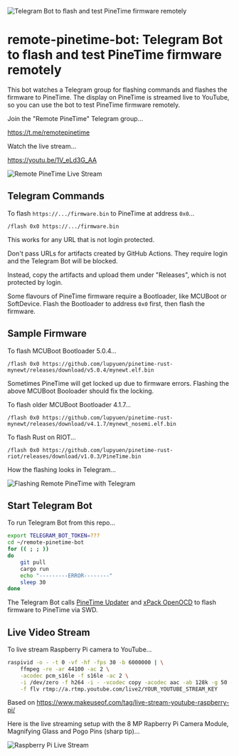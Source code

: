 ![Telegram Bot to flash and test PineTime firmware remotely](https://lupyuen.github.io/images/remote-pinetime-arch.jpg)

# remote-pinetime-bot: Telegram Bot to flash and test PineTime firmware remotely

This bot watches a Telegram group for flashing commands and flashes the firmware to PineTime. The display on PineTime is streamed live to YouTube, so you can use the bot to test PineTime firmware remotely.

Join the "Remote PineTime" Telegram group...

https://t.me/remotepinetime

Watch the live stream...

https://youtu.be/1V_eLd3G_AA

![Remote PineTime Live Stream](https://lupyuen.github.io/images/remote-pinetime-youtube.png)

## Telegram Commands

To flash `https://.../firmware.bin` to PineTime at address `0x0`...

```
/flash 0x0 https://.../firmware.bin
```

This works for any URL that is not login protected.

Don't pass URLs for artifacts created by GitHub Actions. They require login and the Telegram Bot will be blocked.

Instead, copy the artifacts and upload them under "Releases", which is not protected by login.

Some flavours of PineTime firmware require a Bootloader, like MCUBoot or SoftDevice. Flash the Bootloader to address `0x0` first, then flash the firmware.

## Sample Firmware

To flash MCUBoot Bootloader 5.0.4...

```
/flash 0x0 https://github.com/lupyuen/pinetime-rust-mynewt/releases/download/v5.0.4/mynewt.elf.bin
```

Sometimes PineTime will get locked up due to firmware errors. Flashing the above MCUBoot Booloader should fix the locking.

To flash older MCUBoot Bootloader 4.1.7...

```
/flash 0x0 https://github.com/lupyuen/pinetime-rust-mynewt/releases/download/v4.1.7/mynewt_nosemi.elf.bin
```

To flash Rust on RIOT...

```
/flash 0x0 https://github.com/lupyuen/pinetime-rust-riot/releases/download/v1.0.3/PineTime.bin
```

How the flashing looks in Telegram...

![Flashing Remote PineTime with Telegram](https://lupyuen.github.io/images/remote-pinetime.png)

## Start Telegram Bot

To run Telegram Bot from this repo...

```bash
export TELEGRAM_BOT_TOKEN=???
cd ~/remote-pinetime-bot
for (( ; ; ))
do
    git pull
    cargo run
    echo "---------ERROR--------"
    sleep 30
done
```

The Telegram Bot calls [PineTime Updater](https://github.com/lupyuen/pinetime-updater/blob/master/README.md) and [xPack OpenOCD](https://xpack.github.io/openocd/install/) to flash firmware to PineTime via SWD.

## Live Video Stream

To live stream Raspberry Pi camera to YouTube...

```bash
raspivid -o - -t 0 -vf -hf -fps 30 -b 6000000 | \
    ffmpeg -re -ar 44100 -ac 2 \
    -acodec pcm_s16le -f s16le -ac 2 \
    -i /dev/zero -f h264 -i - -vcodec copy -acodec aac -ab 128k -g 50 -strict experimental \
    -f flv rtmp://a.rtmp.youtube.com/live2/YOUR_YOUTUBE_STREAM_KEY
```

Based on https://www.makeuseof.com/tag/live-stream-youtube-raspberry-pi/

Here is the live streaming setup with the 8 MP Rapberry Pi Camera Module, Magnifying Glass and Pogo Pins (sharp tip)...

![Raspberry Pi Live Stream](https://lupyuen.github.io/images/remote-pinetime-stream.jpg)
